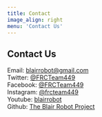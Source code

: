 ```yaml
---
title: Contact
image_align: right
menu: 'Contact Us'
---
```


## **Contact Us**

Email: blairrobot@gmail.com  
Twitter: [@FRCTeam449](https://twitter.com/FRCTeam449)  
Facebook: [@FRCTeam449](https://www.facebook.com/FRCTeam449)  
Instagram: [@frcteam449](https://www.instagram.com/frcteam449)  
Youtube: [blairrobot](https://www.youtube.com/user/blairrobot)  
Github: [The Blair Robot Project](https://github.com/blair-robot-project)
